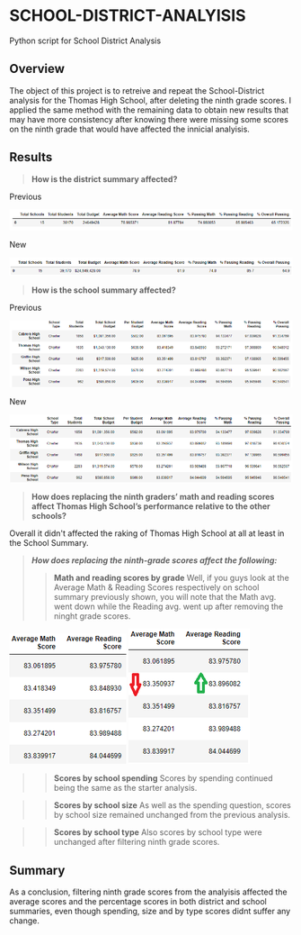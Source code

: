 # SCHOOL-DISTRICT-ANALYISIS
Python script for School District Analysis


## Overview
The object of this project is to retreive and repeat the School-District analysis for the Thomas High School, after deleting the ninth grade scores. I applied the same method with the remaining data to obtain new results that may have more consistency after knowing there were missing some scores on the ninth grade that would have affected the innicial analyisis.


## Results
>**How is the district summary affected?**

Previous

![previous_district](https://github.com/franciscomg90/SCHOOL-DISTRICT-ANALYISIS/blob/main/Resources/Previous_district.PNG)

New

![new_district](https://github.com/franciscomg90/SCHOOL-DISTRICT-ANALYISIS/blob/main/Resources/New_disctrict.PNG)


>**How is the school summary affected?**

Previous

![previous_school](https://github.com/franciscomg90/SCHOOL-DISTRICT-ANALYISIS/blob/main/Resources/old_school.PNG)

New

![new_school](https://github.com/franciscomg90/SCHOOL-DISTRICT-ANALYISIS/blob/main/Resources/new_school.PNG)

>**How does replacing the ninth graders’ math and reading scores affect Thomas High School’s performance relative to the other schools?**

Overall it didn't affected the raking of Thomas High School at all at least in the School Summary.

>**_How does replacing the ninth-grade scores affect the following:_**
>>**Math and reading scores by grade**
Well, if you guys look at the Average Math & Reading Scores respectively on school summary previously shown, you will note that the Math avg. went down while the Reading avg. went up after removing the ninght grade scores.

![old_avg](https://github.com/franciscomg90/SCHOOL-DISTRICT-ANALYISIS/blob/main/Resources/old_avg_scores.PNG) ![new_avg](https://github.com/franciscomg90/SCHOOL-DISTRICT-ANALYISIS/blob/main/Resources/new_avg_scores.png)

>>**Scores by school spending**
Scores by spending continued being the same as the starter analysis.

>>**Scores by school size**
As well as the spending question, scores by school size remained unchanged from the previous analysis.

>>**Scores by school type**
Also scores by school type were unchanged after filtering ninth grade scores.

## Summary
As a conclusion, filtering ninth grade scores from the analyisis affected the average scores and the percentage scores in both district and school summaries, even though spending, size and by type scores didnt suffer any change.
